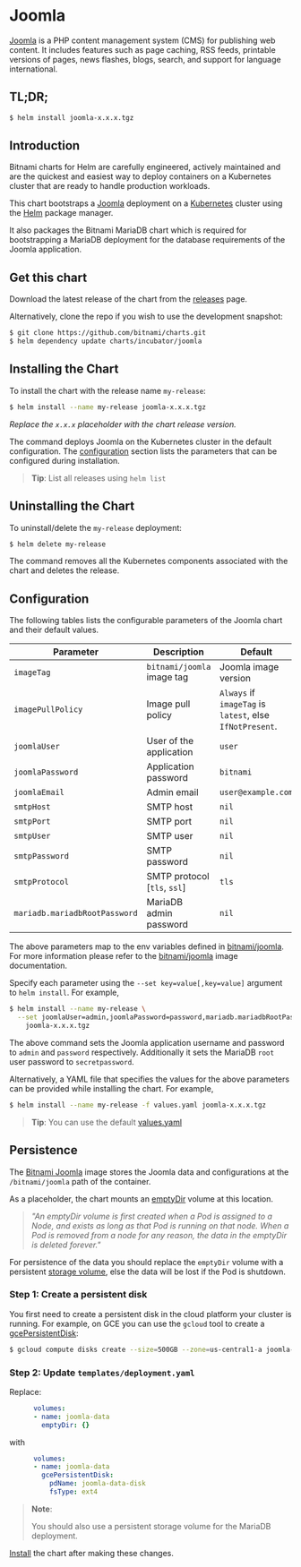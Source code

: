 # Joomla

[Joomla](http://www.joomla.org/) is a PHP content management system (CMS) for publishing web content. It includes features such as page caching, RSS feeds, printable versions of pages, news flashes, blogs, search, and support for language international.

## TL;DR;

```bash
$ helm install joomla-x.x.x.tgz
```

## Introduction

Bitnami charts for Helm are carefully engineered, actively maintained and are the quickest and easiest way to deploy containers on a Kubernetes cluster that are ready to handle production workloads.

This chart bootstraps a [Joomla](https://github.com/bitnami/bitnami-docker-joomla) deployment on a [Kubernetes](http://kubernetes.io) cluster using the [Helm](https://helm.sh) package manager.

It also packages the Bitnami MariaDB chart which is required for bootstrapping a MariaDB deployment for the database requirements of the Joomla application.

## Get this chart

Download the latest release of the chart from the [releases](../../../releases) page.

Alternatively, clone the repo if you wish to use the development snapshot:

```bash
$ git clone https://github.com/bitnami/charts.git
$ helm dependency update charts/incubator/joomla
```

## Installing the Chart

To install the chart with the release name `my-release`:

```bash
$ helm install --name my-release joomla-x.x.x.tgz
```

*Replace the `x.x.x` placeholder with the chart release version.*

The command deploys Joomla on the Kubernetes cluster in the default configuration. The [configuration](#configuration) section lists the parameters that can be configured during installation.

> **Tip**: List all releases using `helm list`

## Uninstalling the Chart

To uninstall/delete the `my-release` deployment:

```bash
$ helm delete my-release
```

The command removes all the Kubernetes components associated with the chart and deletes the release.

## Configuration

The following tables lists the configurable parameters of the Joomla chart and their default values.

|           Parameter           |         Description          |                         Default                          |
|-------------------------------|------------------------------|----------------------------------------------------------|
| `imageTag`                    | `bitnami/joomla` image tag   | Joomla image version                                     |
| `imagePullPolicy`             | Image pull policy            | `Always` if `imageTag` is `latest`, else `IfNotPresent`. |
| `joomlaUser`                  | User of the application      | `user`                                                   |
| `joomlaPassword`              | Application password         | `bitnami`                                                |
| `joomlaEmail`                 | Admin email                  | `user@example.com`                                       |
| `smtpHost`                    | SMTP host                    | `nil`                                                    |
| `smtpPort`                    | SMTP port                    | `nil`                                                    |
| `smtpUser`                    | SMTP user                    | `nil`                                                    |
| `smtpPassword`                | SMTP password                | `nil`                                                    |
| `smtpProtocol`                | SMTP protocol [`tls`, `ssl`] | `tls`                                                    |
| `mariadb.mariadbRootPassword` | MariaDB admin password       | `nil`                                                    |

The above parameters map to the env variables defined in [bitnami/joomla](http://github.com/bitnami/bitnami-docker-joomla). For more information please refer to the [bitnami/joomla](http://github.com/bitnami/bitnami-docker-joomla) image documentation.

Specify each parameter using the `--set key=value[,key=value]` argument to `helm install`. For example,

```bash
$ helm install --name my-release \
  --set joomlaUser=admin,joomlaPassword=password,mariadb.mariadbRootPassword=secretpassword \
    joomla-x.x.x.tgz
```

The above command sets the Joomla application username and password to `admin` and `password` respectively. Additionally it sets the MariaDB `root` user password to `secretpassword`.

Alternatively, a YAML file that specifies the values for the above parameters can be provided while installing the chart. For example,

```bash
$ helm install --name my-release -f values.yaml joomla-x.x.x.tgz
```

> **Tip**: You can use the default [values.yaml](values.yaml)

## Persistence

The [Bitnami Joomla](https://github.com/bitnami/bitnami-docker-joomla) image stores the Joomla data and configurations at the `/bitnami/joomla` path of the container.

As a placeholder, the chart mounts an [emptyDir](http://kubernetes.io/docs/user-guide/volumes/#emptydir) volume at this location.

> *"An emptyDir volume is first created when a Pod is assigned to a Node, and exists as long as that Pod is running on that node. When a Pod is removed from a node for any reason, the data in the emptyDir is deleted forever."*

For persistence of the data you should replace the `emptyDir` volume with a persistent [storage volume](http://kubernetes.io/docs/user-guide/volumes/), else the data will be lost if the Pod is shutdown.

### Step 1: Create a persistent disk

You first need to create a persistent disk in the cloud platform your cluster is running. For example, on GCE you can use the `gcloud` tool to create a [gcePersistentDisk](http://kubernetes.io/docs/user-guide/volumes/#gcepersistentdisk):

```bash
$ gcloud compute disks create --size=500GB --zone=us-central1-a joomla-data-disk
```

### Step 2: Update `templates/deployment.yaml`

Replace:

```yaml
      volumes:
      - name: joomla-data
        emptyDir: {}
```

with

```yaml
      volumes:
      - name: joomla-data
        gcePersistentDisk:
          pdName: joomla-data-disk
          fsType: ext4
```

> **Note**:
>
> You should also use a persistent storage volume for the MariaDB deployment.

[Install](#installing-the-chart) the chart after making these changes.

